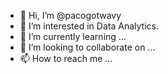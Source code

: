 - 👋 Hi, I’m @pacogotwavy
- 👀 I’m interested in Data Analytics.
- 🌱 I’m currently learning ...
- 💞️ I’m looking to collaborate on ...
- 📫 How to reach me ...

<!---
pacogotwavy/pacogotwavy is a ✨ special ✨ repository because its `README.md` (this file) appears on your GitHub profile.
You can click the Preview link to take a look at your changes.
--->
